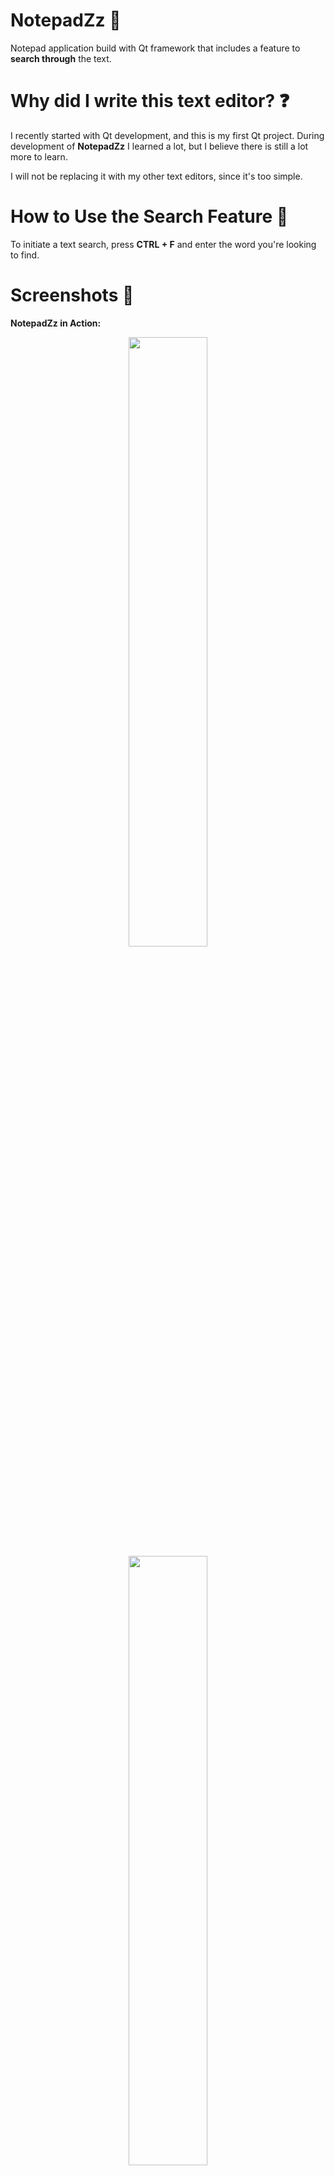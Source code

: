 # NotepadZz 📖
Notepad application build with Qt framework that includes a feature to **search through** the text.

# Why did I write this text editor? ❓
I recently started with Qt development, and this is my first Qt project. 
During development of **NotepadZz** I learned a lot, but I believe there is still a lot more to learn. 

I will not be replacing it with my other text editors, since it's too simple. 

# How to Use the Search Feature 🔎
To initiate a text search, press **CTRL + F** and enter the word you're looking to find.

# Screenshots 📸
**NotepadZz in Action:**
<p align="center">
  <img src="https://github.com/Maercel/NotepadZz/assets/71663681/2dc437ec-52cb-4ff3-9904-be1d6ba633e0" style="width: 50%; display: inline-block;" />
  <img src="https://github.com/Maercel/NotepadZz/assets/71663681/de191c16-8c16-4e2a-965f-6d77fcdbc5b8" style="width: 50%; display: inline-block;" />
</p>


**Search Feature:**
<p align="center">
  <img src="https://github.com/Maercel/NotepadZz/assets/71663681/4aad4b90-acd8-48e3-8c79-0f8c6fc092a3" style="width: 50%; display: inline-block;" />
  <img src="https://github.com/Maercel/NotepadZz/assets/71663681/564dc8ad-2d6c-4c56-a765-d1ac17e39ae0" style="width: 50%; display: inline-block;" />
</p>


# Project Outlook 🔭
This may be the final version of **NotepadZz** due to other commitments. However, the experience has been amazing, and I look forward to creating more **advanced applications** in Qt and other languages.
